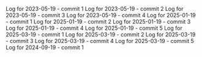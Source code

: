 Log for 2023-05-19 - commit 1
Log for 2023-05-19 - commit 2
Log for 2023-05-19 - commit 3
Log for 2023-05-19 - commit 4
Log for 2025-01-19 - commit 1
Log for 2025-01-19 - commit 2
Log for 2025-01-19 - commit 3
Log for 2025-01-19 - commit 4
Log for 2025-01-19 - commit 5
Log for 2025-03-19 - commit 1
Log for 2025-03-19 - commit 2
Log for 2025-03-19 - commit 3
Log for 2025-03-19 - commit 4
Log for 2025-03-19 - commit 5
Log for 2024-09-19 - commit 1
